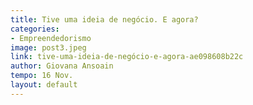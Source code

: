```yaml
---
title: Tive uma ideia de negócio. E agora?
categories:
- Empreendedorismo
image: post3.jpeg
link: tive-uma-ideia-de-negócio-e-agora-ae098608b22c
author: Giovana Ansoain
tempo: 16 Nov.
layout: default
---
```


